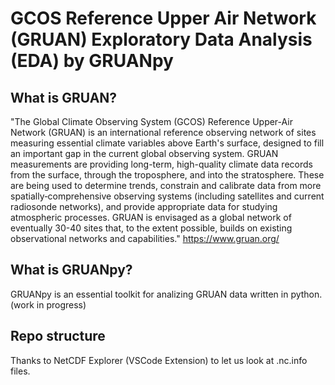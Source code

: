 # GCOS Reference Upper Air Network (GRUAN) Exploratory Data Analysis (EDA) by GRUANpy

## What is GRUAN?

"The Global Climate Observing System (GCOS) Reference Upper-Air Network (GRUAN) is an international reference observing network of sites measuring essential climate variables above Earth's surface, designed to fill an important gap in the current global observing system. GRUAN measurements are providing long-term, high-quality climate data records from the surface, through the troposphere, and into the stratosphere. These are being used to determine trends, constrain and calibrate data from more spatially‐comprehensive observing systems (including satellites and current radiosonde networks), and provide appropriate data for studying atmospheric processes. GRUAN is envisaged as a global network of eventually 30-40 sites that, to the extent possible, builds on existing observational networks and capabilities." 
https://www.gruan.org/

## What is GRUANpy?

GRUANpy is an essential toolkit for analizing GRUAN data written in python. (work in progress)

## Repo structure

Thanks to NetCDF Explorer (VSCode Extension) to let us look at .nc.info files.